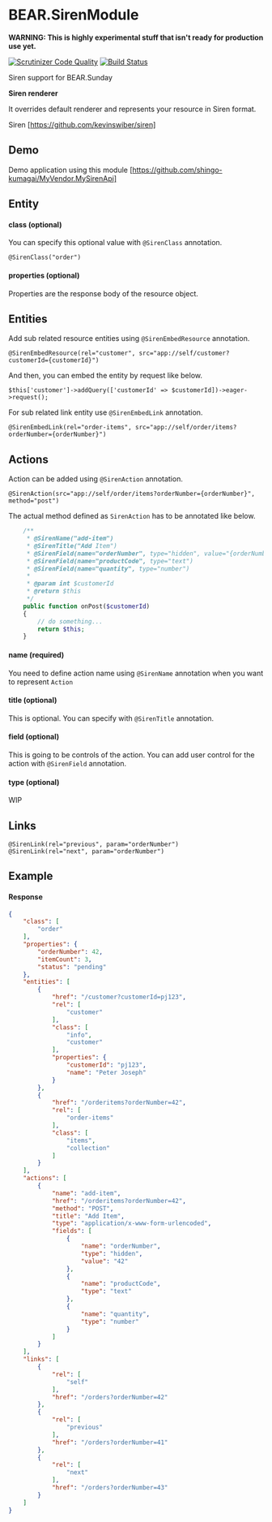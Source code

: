 # BEAR.SirenModule

**WARNING: This is highly experimental stuff that isn't ready for production use yet.**


[![Scrutinizer Code Quality](https://scrutinizer-ci.com/g/shingo-kumagai/BEAR.SirenModule/badges/quality-score.png?b=master)](https://scrutinizer-ci.com/g/shingo-kumagai/BEAR.SirenModule/?branch=master)
[![Build Status](https://travis-ci.org/shingo-kumagai/BEAR.SirenModule.svg?branch=master)](https://travis-ci.org/shingo-kumagai/BEAR.SirenModule)

Siren support for BEAR.Sunday

**Siren renderer**

It overrides default renderer and represents your resource in Siren format.

Siren [https://github.com/kevinswiber/siren]

## Demo

Demo application using this module [https://github.com/shingo-kumagai/MyVendor.MySirenApi]

## Entity

#### class (optional)

You can specify this optional value with `@SirenClass` annotation.

```
@SirenClass("order")
```

#### properties (optional)

Properties are the response body of the resource object.

## Entities

Add sub related resource entities using `@SirenEmbedResource` annotation.

```
@SirenEmbedResource(rel="customer", src="app://self/customer?customerId={customerId}")
```

And then, you can embed the entity by request like below.

```
$this['customer']->addQuery(['customerId' => $customerId])->eager->request();
```

For sub related link entity use `@SirenEmbedLink` annotation.

```
@SirenEmbedLink(rel="order-items", src="app://self/order/items?orderNumber={orderNumber}")
```

## Actions

Action can be added using `@SirenAction` annotation.

```
@SirenAction(src="app://self/order/items?orderNumber={orderNumber}", method="post")
```

The actual method defined as `SirenAction` has to be annotated like below.

```php
    /**
     * @SirenName("add-item")
     * @SirenTitle("Add Item")
     * @SirenField(name="orderNumber", type="hidden", value="{orderNumber}")
     * @SirenField(name="productCode", type="text")
     * @SirenField(name="quantity", type="number")
     *
     * @param int $customerId
     * @return $this
     */
    public function onPost($customerId)
    {
        // do something...
        return $this;
    }
```

#### name (required)

You need to define action name using `@SirenName` annotation when you want to represent `Action`

#### title (optional)

This is optional. You can specify with `@SirenTitle` annotation.

#### field (optional)

This is going to be controls of the action.
You can add user control for the action with `@SirenField` annotation.

#### type (optional)

WIP

## Links

```
@SirenLink(rel="previous", param="orderNumber")
@SirenLink(rel="next", param="orderNumber")
```

## Example

#### Response

```json
{
    "class": [
        "order"
    ],
    "properties": {
        "orderNumber": 42,
        "itemCount": 3,
        "status": "pending"
    },
    "entities": [
        {
            "href": "/customer?customerId=pj123",
            "rel": [
                "customer"
            ],
            "class": [
                "info",
                "customer"
            ],
            "properties": {
                "customerId": "pj123",
                "name": "Peter Joseph"
            }
        },
        {
            "href": "/orderitems?orderNumber=42",
            "rel": [
                "order-items"
            ],
            "class": [
                "items",
                "collection"
            ]
        }
    ],
    "actions": [
        {
            "name": "add-item",
            "href": "/orderitems?orderNumber=42",
            "method": "POST",
            "title": "Add Item",
            "type": "application/x-www-form-urlencoded",
            "fields": [
                {
                    "name": "orderNumber",
                    "type": "hidden",
                    "value": "42"
                },
                {
                    "name": "productCode",
                    "type": "text"
                },
                {
                    "name": "quantity",
                    "type": "number"
                }
            ]
        }
    ],
    "links": [
        {
            "rel": [
                "self"
            ],
            "href": "/orders?orderNumber=42"
        },
        {
            "rel": [
                "previous"
            ],
            "href": "/orders?orderNumber=41"
        },
        {
            "rel": [
                "next"
            ],
            "href": "/orders?orderNumber=43"
        }
    ]
}
```


